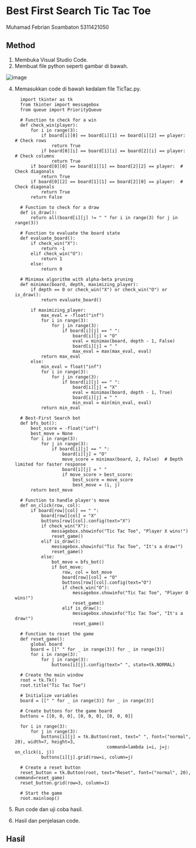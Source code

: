 # Best First Search Tic Tac Toe
Muhamad Febrian Soambaton 5311421050

## Method
1. Membuka Visual Studio Code.
2. Membuat file python seperti gambar di bawah.

![image](https://github.com/Muhamad-Febrian-Soambaton/Search-Algorithm/assets/148663785/4848f4bc-4f9c-4ea9-8eaf-b6aa068190d8)
   
4. Memasukkan code di bawah kedalam file TicTac.py.

         import tkinter as tk
         from tkinter import messagebox
         from queue import PriorityQueue
         
         # Function to check for a win
         def check_win(player):
             for i in range(3):
                 if board[i][0] == board[i][1] == board[i][2] == player:  # Check rows
                     return True
                 if board[0][i] == board[1][i] == board[2][i] == player:  # Check columns
                     return True
             if board[0][0] == board[1][1] == board[2][2] == player:  # Check diagonals
                 return True
             if board[0][2] == board[1][1] == board[2][0] == player:  # Check diagonals
                 return True
             return False
         
         # Function to check for a draw
         def is_draw():
             return all(board[i][j] != " " for i in range(3) for j in range(3))
         
         # Function to evaluate the board state
         def evaluate_board():
             if check_win("X"):
                 return -1
             elif check_win("O"):
                 return 1
             else:
                 return 0
         
         # Minimax algorithm with alpha-beta pruning
         def minimax(board, depth, maximizing_player):
             if depth == 0 or check_win("X") or check_win("O") or is_draw():
                 return evaluate_board()
         
             if maximizing_player:
                 max_eval = -float("inf")
                 for i in range(3):
                     for j in range(3):
                         if board[i][j] == " ":
                             board[i][j] = "O"
                             eval = minimax(board, depth - 1, False)
                             board[i][j] = " "
                             max_eval = max(max_eval, eval)
                 return max_eval
             else:
                 min_eval = float("inf")
                 for i in range(3):
                     for j in range(3):
                         if board[i][j] == " ":
                             board[i][j] = "X"
                             eval = minimax(board, depth - 1, True)
                             board[i][j] = " "
                             min_eval = min(min_eval, eval)
                 return min_eval
         
         # Best-First Search bot
         def bfs_bot():
             best_score = -float("inf")
             best_move = None
             for i in range(3):
                 for j in range(3):
                     if board[i][j] == " ":
                         board[i][j] = "O"
                         move_score = minimax(board, 2, False)  # Depth limited for faster response
                         board[i][j] = " "
                         if move_score > best_score:
                             best_score = move_score
                             best_move = (i, j)
             return best_move
         
         # Function to handle player's move
         def on_click(row, col):
             if board[row][col] == " ":
                 board[row][col] = "X"
                 buttons[row][col].config(text="X")
                 if check_win("X"):
                     messagebox.showinfo("Tic Tac Toe", "Player X wins!")
                     reset_game()
                 elif is_draw():
                     messagebox.showinfo("Tic Tac Toe", "It's a draw!")
                     reset_game()
                 else:
                     bot_move = bfs_bot()
                     if bot_move:
                         row, col = bot_move
                         board[row][col] = "O"
                         buttons[row][col].config(text="O")
                         if check_win("O"):
                             messagebox.showinfo("Tic Tac Toe", "Player O wins!")
                             reset_game()
                         elif is_draw():
                             messagebox.showinfo("Tic Tac Toe", "It's a draw!")
                             reset_game()
         
         # Function to reset the game
         def reset_game():
             global board
             board = [[" " for _ in range(3)] for _ in range(3)]
             for i in range(3):
                 for j in range(3):
                     buttons[i][j].config(text=" ", state=tk.NORMAL)
         
         # Create the main window
         root = tk.Tk()
         root.title("Tic Tac Toe")
         
         # Initialize variables
         board = [[" " for _ in range(3)] for _ in range(3)]
         
         # Create buttons for the game board
         buttons = [[0, 0, 0], [0, 0, 0], [0, 0, 0]]
         
         for i in range(3):
             for j in range(3):
                 buttons[i][j] = tk.Button(root, text=" ", font=("normal", 20), width=7, height=3,
                                          command=lambda i=i, j=j: on_click(i, j))
                 buttons[i][j].grid(row=i, column=j)
         
         # Create a reset button
         reset_button = tk.Button(root, text="Reset", font=("normal", 20), command=reset_game)
         reset_button.grid(row=3, column=1)
         
         # Start the game
         root.mainloop()

6. Run code dan uji coba hasil.
7. Hasil dan penjelasan code.

## Hasil
